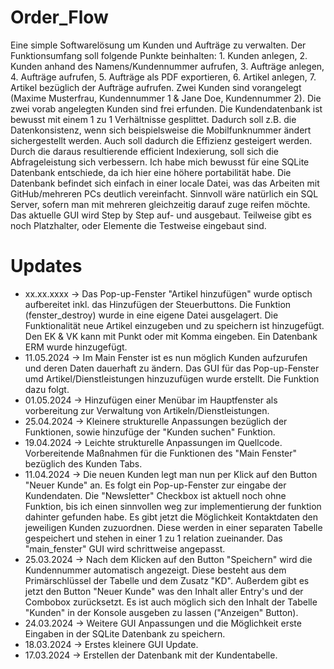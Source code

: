 # Order_Flow
Eine simple Softwarelösung um Kunden und Aufträge zu verwalten. Der Funktionsumfang soll folgende Punkte beinhalten: 1. Kunden 
anlegen, 2. Kunden anhand des Namens/Kundennummer aufrufen, 3. Aufträge anlegen, 4. Aufträge aufrufen, 5. Aufträge als PDF 
exportieren, 6. Artikel anlegen, 7. Artikel bezüglich der Aufträge aufrufen.
Zwei Kunden sind vorangelegt (Maxime Musterfrau, Kundennummer 1 & Jane Doe, Kundennummer 2). Die zwei vorab angelegten 
Kunden sind frei erfunden.
Die Kundendatenbank ist bewusst mit einem 1 zu 1 Verhältnisse gesplittet. Dadurch soll z.B. die Datenkonsistenz, wenn sich 
beispielsweise die Mobilfunknummer ändert sichergestellt werden. Auch soll dadurch die Effizienz gesteigert werden. Durch die 
daraus resultierende efficient Indexierung, soll sich die Abfrageleistung sich verbessern.
Ich habe mich bewusst für eine SQLite Datenbank entschiede, da ich hier eine höhere portabilität habe. Die Datenbank befindet 
sich einfach in einer locale Datei, was das Arbeiten mit GitHub/mehreren PCs deutlich vereinfacht. Sinnvoll wäre natürlich ein
SQL Server, sofern man mit mehreren gleichzeitig darauf zuge reifen möchte.
Das aktuelle GUI wird Step by Step auf- und ausgebaut. Teilweise gibt es noch Platzhalter, oder Elemente die Testweise 
eingebaut sind.
# Updates 
- xx.xx.xxxx → Das Pop-up-Fenster "Artikel hinzufügen" wurde optisch aufbereitet inkl. das Hinzufügen der Steuerbuttons.
  Die Funktion (fenster_destroy) wurde in eine eigene Datei ausgelagert. Die Funktionalität neue Artikel einzugeben und zu 
  speichern ist hinzugefügt. Den EK & VK kann mit Punkt oder mit Komma eingeben. Ein Datenbank ERM wurde hinzugefügt.
- 11.05.2024 → Im Main Fenster ist es nun möglich Kunden aufzurufen und deren Daten dauerhaft zu ändern. Das GUI für das 
  Pop-up-Fenster umd Artikel/Dienstleistungen hinzuzufügen wurde erstellt. Die Funktion dazu folgt.
- 01.05.2024 → Hinzufügen einer Menübar im Hauptfenster als vorbereitung zur Verwaltung von Artikeln/Dienstleistungen.
- 25.04.2024 → Kleinere strukturelle Anpassungen bezüglich der Funktionen, sowie hinzufüge der "Kunden suchen" Funktion.
- 19.04.2024 → Leichte strukturelle Anpassungen im Quellcode. Vorbereitende Maßnahmen für die Funktionen des "Main Fenster" 
  bezüglich des Kunden Tabs.
- 11.04.2024 → Die neuen Kunden legt man nun per Klick auf den Button "Neuer Kunde" an. Es folgt ein Pop-up-Fenster zur 
  eingabe der Kundendaten. Die "Newsletter" Checkbox ist aktuell noch ohne Funktion, bis ich einen sinnvollen weg zur 
  implementierung der funktion dahinter gefunden habe.
  Es gibt jetzt die Möglichkeit Kontaktdaten den jeweiligen Kunden zuzuordnen. Diese werden in einer separaten Tabelle 
  gespeichert und stehen in einer 1 zu 1 relation zueinander. Das "main_fenster" GUI wird schrittweise angepasst.
- 25.03.2024 → Nach dem Klicken auf den Button "Speichern" wird die Kundennummer automatisch angezeigt. Diese besteht aus dem 
  Primärschlüssel der Tabelle und dem Zusatz "KD". Außerdem gibt es jetzt den Button "Neuer Kunde" was den Inhalt aller Entry's
  und der Combobox zurücksetzt. Es ist auch möglich sich den Inhalt der Tabelle "Kunden" in der Konsole ausgeben zu lassen 
  ("Anzeigen" Button).
- 24.03.2024 → Weitere GUI Anpassungen und die Möglichkeit erste Eingaben in der SQLite Datenbank zu speichern.
- 18.03.2024 → Erstes kleinere GUI Update.
- 17.03.2024 → Erstellen der Datenbank mit der Kundentabelle.